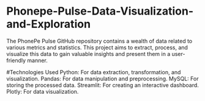 # Phonepe-Pulse-Data-Visualization-and-Exploration

The PhonePe Pulse GitHub repository contains a wealth of data related to various metrics and statistics. This project aims to extract, process, and visualize this data to gain valuable insights and present them in a user-friendly manner.

#Technologies Used
Python: For data extraction, transformation, and visualization.
Pandas: For data manipulation and preprocessing.
MySQL: For storing the processed data.
Streamlit: For creating an interactive dashboard.
Plotly: For data visualization.
